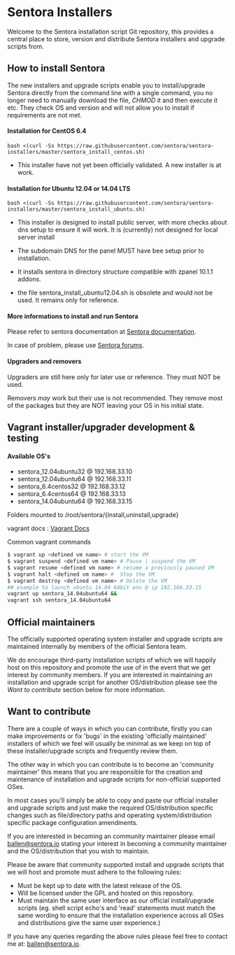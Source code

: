 Sentora Installers
==================

Welcome to the Sentora installation script Git repository, this provides a central place to store, version and distribute Sentora installers and upgrade scripts from.

## How to install Sentora ##

The new installers and upgrade scripts enable you to install/upgrade Sentora directly from the command line with a single command, you no longer need to manually download the file, *CHMOD* it and then execute it etc.
They check OS and version and will not allow you to install if requirements are not met.

#### Installation for CentOS 6.4 ####

```bash <(curl -Ss https://raw.githubusercontent.com/sentora/sentora-installers/master/sentora_install_centos.sh)```

- This installer have not yet been officially validated. A new installer is at work.

#### Installation for Ubuntu 12.04 or 14.04 LTS ####

```bash <(curl -Ss https://raw.githubusercontent.com/sentora/sentora-installers/master/sentora_install_ubuntu.sh)```

- This installer is designed to install public server, with more checks about dns setup to ensure it will work.
  It is (currently) not designed for local server install

- The subdomain DNS for the panel MUST have bee setup prior to installation.

- It installs sentora in directory structure compatible with zpanel 10.1.1 addons.

- the file sentora_install_ubuntu12.04.sh is obsolete and would not be used. It remains only for reference.

#### More informations to install and run Sentora ####

Please refer to sentora documentation at [Sentora documentation](http://docs.sentora.org/?node=7).

In case of problem, please use [Sentora forums](http://forums.sentora.org).

#### Upgraders and removers ####

Upgraders are still here only for later use or reference. They must NOT be used.

Removers *may* work but their use is not recommended. They remove most of the packages but they are NOT leaving your OS in his initial state.



## Vagrant installer/upgrader development & testing ##

#### Available OS's ####

- sentora_12.04ubuntu32 @ 192.168.33.10
- sentora_12.04ubuntu64 @ 192.168.33.11
- sentora_6.4centos32 @ 192.168.33.12
- sentora_6.4centos64 @ 192.168.33.13
- sentora_14.04ubuntu64 @ 192.168.33.15

Folders mounted to /root/sentora/{install,uninstall,upgrade}

vagrant docs : [Vagrant Docs](https://docs.vagrantup.com/v2/ "Vagrant docs")

Common vagrant commands
```bash
$ vagrant up <defined vm name> # start the VM
$ vagrant suspend <defined vm name> # Pause | suspend the VM
$ vagrant resume <defined vm name> # resume a previously paused VM
$ vagrant halt <defined vm name> #  Stop the VM
$ vagrant destroy <defined vm name> # Delete the VM
## example to launch ubuntu 14.04 64bit env @ ip 192.168.33.15
vagrant up sentora_14.04ubuntu64 &&
vagrant ssh sentora_14.04ubuntu64
```

## Official maintainers ##

The officially supported operating system installer and upgrade scripts are maintained internally by members of the official Sentora team.

We do encourage third-party installation scripts of which we will happily host on this repository and promote the use of in the event that we get interest by community members. If you are interested in maintaining an installation and upgrade script for another OS/distribution please see the *Want to contribute* section below for more information.

## Want to contribute ##

There are a couple of ways in which you can contribute, firstly you can make improvements or fix 'bugs' in the existing 'officially maintained' installers of which we feel will usually be minimal as we keep on top of these installer/upgrade scripts and frequently review them.

The other way in which you can contribute is to become an 'community maintainer' this means that you are responsible for the creation and maintenance of installation and upgrade scripts for non-official supported OSes.

In most cases you'll simply be able to copy and paste our official installer and upgrade scripts and just make the required OS/distribution specific changes such as file/directory paths and operating system/distribution specific package configuration amendments.

If you are interested in becoming an community maintainer please email [ballen@sentora.io](mailto:ballen@sentora.io) stating your interest in becoming a community maintainer and the OS/distribution that you wish to maintain.

Please be aware that community supported install and upgrade scripts that we will host and promote must adhere to the following rules:

- Must be kept up to date with the latest release of the OS.
- Will be licensed under the GPL and hosted on this repository.
- Must maintain the same user interface as our official install/upgrade scripts (eg. shell script echo's and 'read' statements must match the same wording to ensure that the installation experience across all OSes and distributions give the same user experience.)

If you have any queries regarding the above rules please feel free to contact me at: [ballen@sentora.io](mailto:ballen@sentora.io).

